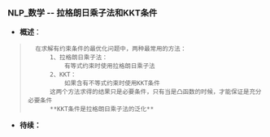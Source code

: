 ### NLP_数学 -- 拉格朗日乘子法和KKT条件
- **概述**：
>       在求解有约束条件的最优化问题中，两种最常用的方法：
>           1、拉格朗日乘子法：
>               有等式约束时使用拉格朗日乘子法
>           2、KKT：
>               如果含有不等式约束时使用KKT条件
>           这两个方法求得的结果只是必要条件，只有当是凸函数的时候，才能保证是充分必要条件
>           **KKT条件是拉格朗日乘子法的泛化**
>
>
>
>
>
>
>
>
>
>
>
>
>
>
>
>
>
>
>
>
>
>
>
>
>

- **待续：**
>
>
>
>
>
>
>
>
>
>
>
>
>
>
>
